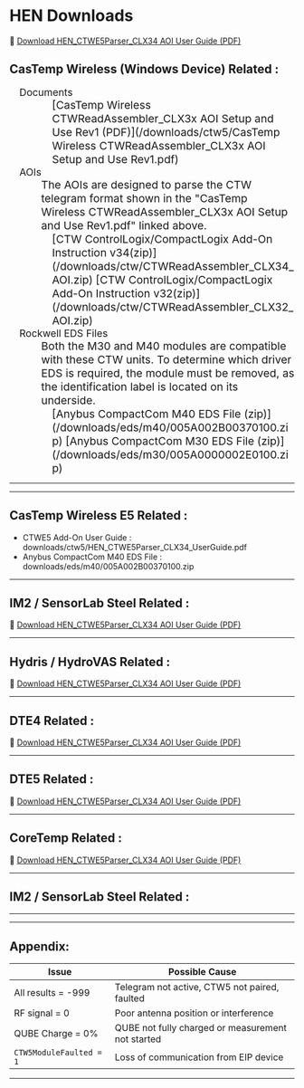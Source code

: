 # HEN Downloads
📄 [Download HEN_CTWE5Parser_CLX34 AOI User Guide (PDF)](/downloads/ctw5/HEN_CTWE5Parser_CLX34_UserGuide.pdf)

## CasTemp Wireless (Windows Device) Related :

<span style="display: block; margin-left: 1em; font-weight: regular; font-size: 1.25em;">
Documents  

<span style="display: block; margin-left: 3em; font-weight: regular; font-size: 1.1em;"> 
[CasTemp Wireless CTWReadAssembler_CLX3x AOI Setup and Use Rev1 (PDF)](/downloads/ctw5/CasTemp Wireless CTWReadAssembler_CLX3x AOI Setup and Use Rev1.pdf)  

</span>
</span>



<span style="display: block; margin-left: 1em; font-weight: regular; font-size: 1.25em;">
AOIs

   <span style="display: block; margin-left: 2em; font-weight: regular; font-size: 1.1em;">
   The AOIs are designed to parse the CTW telegram format shown in the "CasTemp Wireless CTWReadAssembler_CLX3x AOI Setup and Use Rev1.pdf" linked above.  
   </span>   
   
   <span style="display: block; margin-left: 3em; font-weight: regular; font-size: 1.1em;">
  [CTW ControlLogix/CompactLogix Add-On Instruction v34(zip)](/downloads/ctw/CTWReadAssembler_CLX34_AOI.zip)
  [CTW ControlLogix/CompactLogix Add-On Instruction v32(zip)](/downloads/ctw/CTWReadAssembler_CLX32_AOI.zip)
   </span>
</span>




<span style="display: block; margin-left: 1em; font-weight: regular; font-size: 1.25em;">
Rockwell EDS Files

   <span style="display: block; margin-left: 2em; font-weight: regular; font-size: 1.1em;">
   Both the M30 and M40 modules are compatible with these CTW units.  
   To determine which driver EDS is required, the module must be removed, as the identification label is located on its underside.  
   </span>   
   
   <span style="display: block; margin-left: 3em; font-weight: regular; font-size: 1.1em;">
  [Anybus CompactCom M40 EDS File (zip)](/downloads/eds/m40/005A002B00370100.zip)  
  [Anybus CompactCom M30 EDS File (zip)](/downloads/eds/m30/005A0000002E0100.zip)
   </span>
   
</span>


---


---





## CasTemp Wireless E5 Related :

- CTWE5 Add-On User Guide : downloads/ctw5/HEN_CTWE5Parser_CLX34_UserGuide.pdf 
- Anybus CompactCom M40 EDS File : downloads/eds/m40/005A002B00370100.zip
---

## IM2 / SensorLab Steel Related :

📄 [Download HEN_CTWE5Parser_CLX34 AOI User Guide (PDF)](/downloads/ctw5/HEN_CTWE5Parser_CLX34_UserGuide.pdf)

---

## Hydris / HydroVAS Related :

📄 [Download HEN_CTWE5Parser_CLX34 AOI User Guide (PDF)](/downloads/ctw5/HEN_CTWE5Parser_CLX34_UserGuide.pdf)

---

## DTE4 Related :

📄 [Download HEN_CTWE5Parser_CLX34 AOI User Guide (PDF)](/downloads/ctw5/HEN_CTWE5Parser_CLX34_UserGuide.pdf)

---

## DTE5 Related :

📄 [Download HEN_CTWE5Parser_CLX34 AOI User Guide (PDF)](/downloads/ctw5/HEN_CTWE5Parser_CLX34_UserGuide.pdf)

---

## CoreTemp Related :

📄 [Download HEN_CTWE5Parser_CLX34 AOI User Guide (PDF)](/downloads/ctw5/HEN_CTWE5Parser_CLX34_UserGuide.pdf)

---



## IM2 / SensorLab Steel Related :

---





	

 




---



## Appendix: 

| Issue                           | Possible Cause                                      |
|--------------------------------|-----------------------------------------------------|
| All results = -999             | Telegram not active, CTW5 not paired, faulted       |
| RF signal = 0                  | Poor antenna position or interference               |
| QUBE Charge = 0%              | QUBE not fully charged or measurement not started   |
| `CTW5ModuleFaulted = 1`       | Loss of communication from EIP device               |



---


